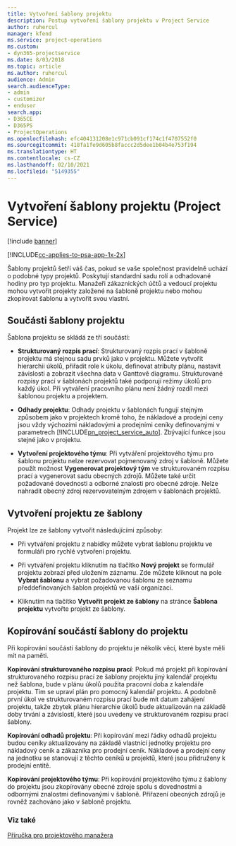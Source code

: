```yaml
---
title: Vytvoření šablony projektu
description: Postup vytvoření šablony projektu v Project Service
author: ruhercul
manager: kfend
ms.service: project-operations
ms.custom:
- dyn365-projectservice
ms.date: 8/03/2018
ms.topic: article
ms.author: ruhercul
audience: Admin
search.audienceType:
- admin
- customizer
- enduser
search.app:
- D365CE
- D365PS
- ProjectOperations
ms.openlocfilehash: efc404131208e1c971cb091cf174c1f4707552f0
ms.sourcegitcommit: 418fa1fe9d605b8faccc2d5dee1b04b4e753f194
ms.translationtype: HT
ms.contentlocale: cs-CZ
ms.lasthandoff: 02/10/2021
ms.locfileid: "5149355"
---
```

# <a name="create-a-project-template-project-service"></a>Vytvoření šablony projektu (Project Service)

[!include [banner](../includes/psa-now-project-operations.md)]

[!INCLUDE[cc-applies-to-psa-app-1x-2x](../includes/cc-applies-to-psa-app-1x-2x.md)]

Šablony projektů šetří váš čas, pokud se vaše společnost pravidelně uchází o podobné typy projektů. Poskytují standardní sadu rolí a odhadované hodiny pro typ projektu. Manažeři zákaznických účtů a vedoucí projektu mohou vytvořit projekty založené na šabloně projektu nebo mohou zkopírovat šablonu a vytvořit svou vlastní.  
  
## <a name="components-of-project-template"></a>Součásti šablony projektu
 Šablona projektu se skládá ze tří součástí:  
  
- **Strukturovaný rozpis prací**: Strukturovaný rozpis prací v šabloně projektu má stejnou sadu prvků jako v projektu. Můžete vytvořit hierarchii úkolů, přiřadit role k úkolu, definovat atributy plánu, nastavit závislosti a zobrazit všechna data v Ganttově diagramu. Strukturované rozpisy prací v šablonách projektů také podporují režimy úkolů pro každý úkol. Při vytváření pracovního plánu není žádný rozdíl mezi šablonou projektu a projektem.  
  
- **Odhady projektu**: Odhady projektu v šablonách fungují stejným způsobem jako v projektech kromě toho, že nákladové a prodejní ceny jsou vždy výchozími nákladovými a prodejními ceníky definovanými v parametrech [!INCLUDE[pn_project_service_auto](../includes/pn-project-service-auto.md)]. Zbývající funkce jsou stejné jako v projektu.  
  
- **Vytvoření projektového týmu**: Při vytváření projektového týmu pro šablonu projektu nelze rezervovat pojmenovaný zdroj v šabloně. Můžete použít možnost **Vygenerovat projektový tým** ve strukturovaném rozpisu prací a vygenerovat sadu obecných zdrojů. Můžete také určit požadované dovednosti a odborné znalosti pro obecné zdroje. Nelze nahradit obecný zdroj rezervovatelným zdrojem v šablonách projektů.  
  
## <a name="create-a-project-from-a-template"></a>Vytvoření projektu ze šablony  
 Projekt lze ze šablony vytvořit následujícími způsoby:  
  
-   Při vytváření projektu z nabídky můžete vybrat šablonu projektu ve formuláři pro rychlé vytvoření projektu.  
  
-   Při vytváření projektu kliknutím na tlačítko **Nový projekt** se formulář projektu zobrazí před uložením záznamu. Zde můžete kliknout na pole **Vybrat šablonu** a vybrat požadovanou šablonu ze seznamu předdefinovaných šablon projektů ve vaší organizaci.  
  
-   Kliknutím na tlačítko **Vytvořit projekt ze šablony** na stránce **Šablona projektu** vytvořte projekt ze šablony.  
  
## <a name="copying-components-of-a-template-to-a-project"></a>Kopírování součástí šablony do projektu  
 Při kopírování součástí šablony do projektu je několik věcí, které byste měli mít na paměti.  
  
 **Kopírování strukturovaného rozpisu prací**: Pokud má projekt při kopírování strukturovaného rozpisu prací ze šablony projektu jiný kalendář projektu než šablona, bude v plánu úkolů použita pracovní doba z kalendáře projektu. Tím se upraví plán pro pomocný kalendář projektu. A podobně první úkol ve strukturovaném rozpisu prací bude mít datum zahájení projektu, takže zbytek plánu hierarchie úkolů bude aktualizován na základě doby trvání a závislostí, které jsou uvedeny ve strukturovaném rozpisu prací šablony.  
  
 **Kopírování odhadů projektu**: Při kopírování mezi řádky odhadů projektu budou ceníky aktualizovány na základě vlastnící jednotky projektu pro nákladový ceník a zákazníka pro prodejní ceník. Nákladové a prodejní ceny na jednotku se stanovují z těchto ceníků u projektů, které jsou přidruženy k prodejní entitě.  
  
 **Kopírování projektového týmu**: Při kopírování projektového týmu z šablony do projektu jsou zkopírovány obecné zdroje spolu s dovednostmi a odbornými znalostmi definovanými v šabloně. Přiřazení obecných zdrojů je rovněž zachováno jako v šabloně projektu.  
  
### <a name="see-also"></a>Viz také  
 [Příručka pro projektového manažera](../psa/project-manager-guide.md)
